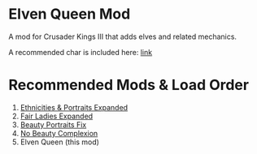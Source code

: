 # Elven Queen Mod
A mod for Crusader Kings III that adds elves and related mechanics.

A recommended char is included here: [link](/customCharAndCOA/customCharDNA.txt)

# Recommended Mods & Load Order
1. [Ethnicities & Portraits Expanded](https://steamcommunity.com/sharedfiles/filedetails/?id=2507209632)
2. [Fair Ladies Expanded](https://steamcommunity.com/sharedfiles/filedetails/?id=2783349674)
3. [Beauty Portraits Fix](https://steamcommunity.com/sharedfiles/filedetails/?id=2601477386)
4. [No Beauty Complexion](https://steamcommunity.com/sharedfiles/filedetails/?id=2436599532)
5. Elven Queen (this mod)

